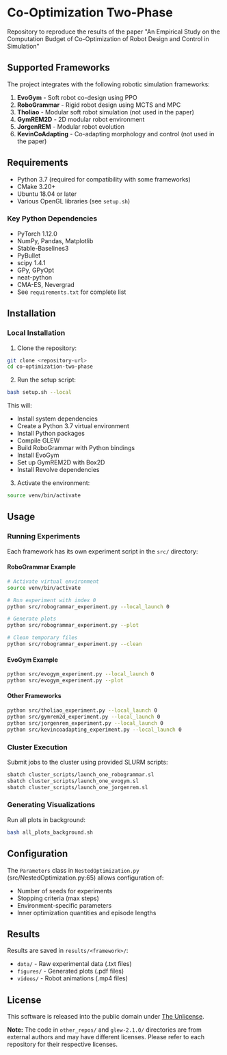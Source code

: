# Co-Optimization Two-Phase

Repository to reproduce the results of the paper "An Empirical Study on the Computation Budget of Co-Optimization of Robot Design and Control in Simulation"




## Supported Frameworks

The project integrates with the following robotic simulation frameworks:

1. **EvoGym** - Soft robot co-design using PPO
2. **RoboGrammar** - Rigid robot design using MCTS and MPC
3. **Tholiao** - Modular soft robot simulation (not used in the paper)
4. **GymREM2D** - 2D modular robot environment
5. **JorgenREM** - Modular robot evolution
6. **KevinCoAdapting** - Co-adapting morphology and control (not used in the paper)

## Requirements

- Python 3.7 (required for compatibility with some frameworks)
- CMake 3.20+
- Ubuntu 18.04 or later
- Various OpenGL libraries (see `setup.sh`)
### Key Python Dependencies

- PyTorch 1.12.0
- NumPy, Pandas, Matplotlib
- Stable-Baselines3
- PyBullet
- scipy 1.4.1
- GPy, GPyOpt
- neat-python
- CMA-ES, Nevergrad
- See `requirements.txt` for complete list

## Installation

### Local Installation

1. Clone the repository:
```bash
git clone <repository-url>
cd co-optimization-two-phase
```

2. Run the setup script:
```bash
bash setup.sh --local
```

This will:
- Install system dependencies
- Create a Python 3.7 virtual environment
- Install Python packages
- Compile GLEW
- Build RoboGrammar with Python bindings
- Install EvoGym
- Set up GymREM2D with Box2D
- Install Revolve dependencies

3. Activate the environment:
```bash
source venv/bin/activate
```


## Usage

### Running Experiments

Each framework has its own experiment script in the `src/` directory:

#### RoboGrammar Example
```bash
# Activate virtual environment
source venv/bin/activate

# Run experiment with index 0
python src/robogrammar_experiment.py --local_launch 0

# Generate plots
python src/robogrammar_experiment.py --plot

# Clean temporary files
python src/robogrammar_experiment.py --clean
```

#### EvoGym Example
```bash
python src/evogym_experiment.py --local_launch 0
python src/evogym_experiment.py --plot
```

#### Other Frameworks
```bash
python src/tholiao_experiment.py --local_launch 0
python src/gymrem2d_experiment.py --local_launch 0
python src/jorgenrem_experiment.py --local_launch 0
python src/kevincoadapting_experiment.py --local_launch 0
```

### Cluster Execution

Submit jobs to the cluster using provided SLURM scripts:
```bash
sbatch cluster_scripts/launch_one_robogrammar.sl
sbatch cluster_scripts/launch_one_evogym.sl
sbatch cluster_scripts/launch_one_jorgenrem.sl
```

### Generating Visualizations

Run all plots in background:
```bash
bash all_plots_background.sh
```


## Configuration

The `Parameters` class in `NestedOptimization.py` (src/NestedOptimization.py:65) allows configuration of:
- Number of seeds for experiments
- Stopping criteria (max steps)
- Environment-specific parameters
- Inner optimization quantities and episode lengths

## Results

Results are saved in `results/<framework>/`:
- `data/` - Raw experimental data (.txt files)
- `figures/` - Generated plots (.pdf files)
- `videos/` - Robot animations (.mp4 files)

## License

This software is released into the public domain under [The Unlicense](https://unlicense.org/).

**Note:** The code in `other_repos/` and `glew-2.1.0/` directories are from external authors and may have different licenses. Please refer to each repository for their respective licenses.




